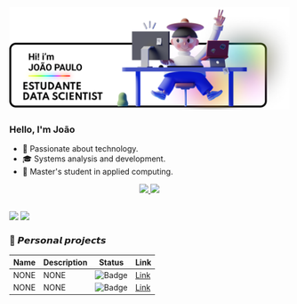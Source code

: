 <img src="https://github.com/JuaoSA/JuaoSA/blob/main/Group%20111.png" alt="Hero image">



### Hello, I'm João


- 🔭 Passionate about technology.
- 🎓  Systems analysis and development. 
- 🌱 Master's student in applied computing. 
<div align="center">
  <a href="https://github.com/davidluiz91">
  <img height="180em" src="https://github-readme-stats.vercel.app/api?username=JuaoSA&show_icons=true&theme=swift&include_all_commits=true&count_private=true"/>
  
  <img height="180em" src="https://github-readme-stats.vercel.app/api/top-langs/?username=JuaoSA&layout=compact&langs_count=7&theme=swift"/>
</div>
 

##

<div> 
  
  <a href = "jaosantosandrade@gmail.com"><img src="https://img.shields.io/badge/-Gmail-%23333?style=for-the-badge&logo=gmail&logoColor=white" target="_blank"></a>
  <a href="https://www.linkedin.com/in//" target="_blank"><img src="https://img.shields.io/badge/-LinkedIn-%230077B5?style=for-the-badge&logo=linkedin&logoColor=white" target="_blank"></a> 
  
### :lock_with_ink_pen: 𝙋𝙚𝙧𝙨𝙤𝙣𝙖𝙡 𝙥𝙧𝙤𝙟𝙚𝙘𝙩𝙨
Name | Description | Status | Link
-----|-------------|--------|------
NONE | NONE | ![Badge](https://img.shields.io/badge/Status-COMPLETED-LightSeaGreen.svg) | [Link]()
NONE | NONE | ![Badge](https://img.shields.io/badge/Status-INPROGRESS-yellow.svg) | [Link]()

<br />

